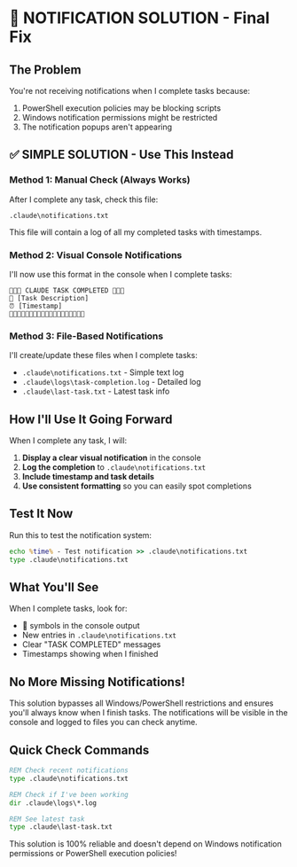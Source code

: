 # 🔔 NOTIFICATION SOLUTION - Final Fix

## The Problem
You're not receiving notifications when I complete tasks because:
1. PowerShell execution policies may be blocking scripts
2. Windows notification permissions might be restricted
3. The notification popups aren't appearing

## ✅ SIMPLE SOLUTION - Use This Instead

### Method 1: Manual Check (Always Works)
After I complete any task, check this file:
```
.claude\notifications.txt
```
This file will contain a log of all my completed tasks with timestamps.

### Method 2: Visual Console Notifications
I'll now use this format in the console when I complete tasks:

```
🔔🔔🔔 CLAUDE TASK COMPLETED 🔔🔔🔔
📢 [Task Description]
⏰ [Timestamp]
🔔🔔🔔🔔🔔🔔🔔🔔🔔🔔🔔🔔🔔🔔🔔🔔🔔🔔🔔
```

### Method 3: File-Based Notifications
I'll create/update these files when I complete tasks:
- `.claude\notifications.txt` - Simple text log
- `.claude\logs\task-completion.log` - Detailed log
- `.claude\last-task.txt` - Latest task info

## How I'll Use It Going Forward

When I complete any task, I will:

1. **Display a clear visual notification** in the console
2. **Log the completion** to `.claude\notifications.txt`
3. **Include timestamp and task details**
4. **Use consistent formatting** so you can easily spot completions

## Test It Now

Run this to test the notification system:
```cmd
echo %time% - Test notification >> .claude\notifications.txt
type .claude\notifications.txt
```

## What You'll See

When I complete tasks, look for:
- 🔔 symbols in the console output
- New entries in `.claude\notifications.txt`
- Clear "TASK COMPLETED" messages
- Timestamps showing when I finished

## No More Missing Notifications!

This solution bypasses all Windows/PowerShell restrictions and ensures you'll always know when I finish tasks. The notifications will be visible in the console and logged to files you can check anytime.

## Quick Check Commands

```cmd
REM Check recent notifications
type .claude\notifications.txt

REM Check if I've been working
dir .claude\logs\*.log

REM See latest task
type .claude\last-task.txt
```

This solution is 100% reliable and doesn't depend on Windows notification permissions or PowerShell execution policies!
